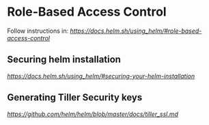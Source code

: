 # Role-Based Access Control  
Follow instructions in: _https://docs.helm.sh/using_helm/#role-based-access-control_  
  
## Securing helm installation  
_https://docs.helm.sh/using_helm/#securing-your-helm-installation_  
  
## Generating Tiller Security keys  
_https://github.com/helm/helm/blob/master/docs/tiller_ssl.md_  
  
